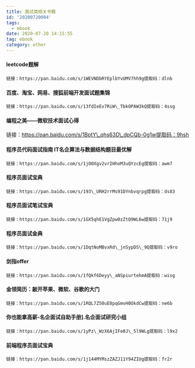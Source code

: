 ```yaml
---
title: 面试类相关书籍
id: '20200720004'
tags:
  - ebook
date: 2020-07-20 14:15:55
tag: ebook
category: other
---
```


####   leetcode题解
    链接：https://pan.baidu.com/s/1WEVNDbRYEplbYvUMV7hh9g提取码：dlnb
####   百度、淘宝、网易、搜狐前端开发面试题集锦
    链接：https://pan.baidu.com/s/13fdIeEv7RiW\_TbkOPAW3kQ提取码：4ssg
####   编程之美——微软技术面试心得
   链接：https://pan.baidu.com/s/1BptY\_qhs63D\_dpCQb-0g1w提取码：9hsh
####   程序员代码面试指南 IT名企算法与数据结构题目最优解
    链接：https://pan.baidu.com/s/1jO0Xgv2vrIHhoM3uQYzcEg提取码：awm7
####   程序员面试宝典
    链接：https://pan.baidu.com/s/193\_URH2rrMs91DYnbvqrpg提取码：ds83
####   程序员面试笔试宝典
    链接：https://pan.baidu.com/s/1GX5qhE1VgZpw0zZtQ9WL6w提取码：71j9
####   程序员面试金典
    链接：https://pan.baidu.com/s/1DqtNoMBvxRd\_jnSypDS\_9Q提取码：v9ro
####   剑指offer
    链接：https://pan.baidu.com/s/1fQkf6Deyy\_aNSpiurtehmA提取码：wisg
####   金领简历：敲开苹果、微软、谷歌的大门
    链接：https://pan.baidu.com/s/1RQL7Z50uE8pqGmvH0OkdCw提取码：ne6b
####   你也能拿高薪-名企面试自助手册\].名企面试研究小组
    链接：https://pan.baidu.com/s/1yPz\_WzX6AjIFe0J\_5l9WLg提取码：l9x2
####   前端程序员面试宝典
    链接：https://pan.baidu.com/s/1j144MYMszZAZJ11Y94ZIUg提取码：fr2r